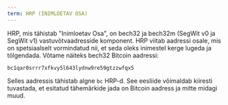 ```yaml
---
term: HRP (INIMLOETAV OSA)
---
```


HRP, mis tähistab "Inimloetav Osa", on bech32 ja bech32m (SegWit v0 ja SegWit v1) vastuvõtvaadresside komponent. HRP viitab aadressi osale, mis on spetsiaalselt vormindatud nii, et seda oleks inimestel kerge lugeda ja tõlgendada. Võtame näiteks bech32 Bitcoin aadressi:

```text
bc1qar0srrr7xfkvy5l643lydnw9re59gtzzwfqx5
```

Selles aadressis tähistab algne `bc` HRP-d. See eesliide võimaldab kiiresti tuvastada, et esitatud tähemärkide jada on Bitcoin aadress ja mitte midagi muud.
